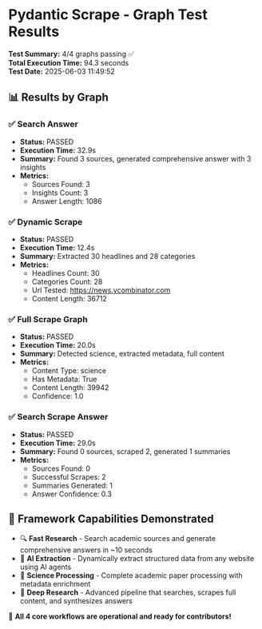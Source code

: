 # Pydantic Scrape - Graph Test Results

**Test Summary:** 4/4 graphs passing ✅  
**Total Execution Time:** 94.3 seconds  
**Test Date:** 2025-06-03 11:49:52

## 📊 Results by Graph

### ✅ Search Answer

- **Status:** PASSED
- **Execution Time:** 32.9s
- **Summary:** Found 3 sources, generated comprehensive answer with 3 insights
- **Metrics:**
  - Sources Found: 3
  - Insights Count: 3
  - Answer Length: 1086

### ✅ Dynamic Scrape

- **Status:** PASSED
- **Execution Time:** 12.4s
- **Summary:** Extracted 30 headlines and 28 categories
- **Metrics:**
  - Headlines Count: 30
  - Categories Count: 28
  - Url Tested: https://news.ycombinator.com
  - Content Length: 36712

### ✅ Full Scrape Graph

- **Status:** PASSED
- **Execution Time:** 20.0s
- **Summary:** Detected science, extracted metadata, full content
- **Metrics:**
  - Content Type: science
  - Has Metadata: True
  - Content Length: 39942
  - Confidence: 1.0

### ✅ Search Scrape Answer

- **Status:** PASSED
- **Execution Time:** 29.0s
- **Summary:** Found 0 sources, scraped 2, generated 1 summaries
- **Metrics:**
  - Sources Found: 0
  - Successful Scrapes: 2
  - Summaries Generated: 1
  - Answer Confidence: 0.3

## 🎯 Framework Capabilities Demonstrated

- 🔍 **Fast Research** - Search academic sources and generate comprehensive answers in ~10 seconds
- 🤖 **AI Extraction** - Dynamically extract structured data from any website using AI agents
- 📄 **Science Processing** - Complete academic paper processing with metadata enrichment
- 🔬 **Deep Research** - Advanced pipeline that searches, scrapes full content, and synthesizes answers

🎉 **All 4 core workflows are operational and ready for contributors!**